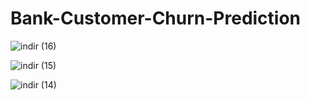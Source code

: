 # Bank-Customer-Churn-Prediction

![indir (16)](https://user-images.githubusercontent.com/97463861/210009743-5d5a7ffd-f4bf-496b-ab29-f4498ab70680.png)




![indir (15)](https://user-images.githubusercontent.com/97463861/210009718-58254fe1-ccc5-45ec-b158-14cae1c6fb16.png)


![indir (14)](https://user-images.githubusercontent.com/97463861/210009697-a4fcd981-fb4b-4b24-8dfd-3f9921bec18e.png)
